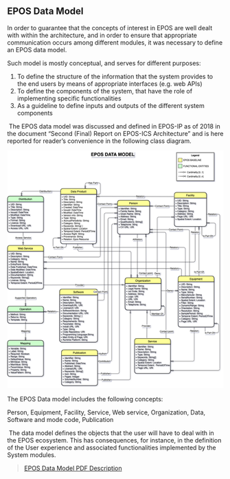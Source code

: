 ## **EPOS Data Model**

In order to guarantee that the concepts of interest in EPOS are well dealt with within the architecture, and in order to ensure that appropriate communication occurs among different modules, it was necessary to define an EPOS data model.

Such model is mostly conceptual, and serves for different purposes:

1. To define the structure of the information that the system provides to the end users by means of appropriate interfaces (e.g. web APIs)
2. To define the components of the system, that have the role of implementing specific functionalities
3. As a guideline to define inputs and outputs of the different system components

 The EPOS data model was discussed and defined in EPOS-IP as of 2018 in the document “Second (Final) Report on EPOS-ICS Architecture” and is here reported for reader’s convenience in the following class diagram.

![image](./images/epos-data-model.png)

The EPOS Data model includes the following concepts:

Person, Equipment, Facility, Service, Web service, Organization, Data, Software and mode code, Publication

 The data model defines the objects that the user will have to deal with in the EPOS ecosystem. This has consequences, for instance, in the definition of the User experience and associated functionalities implemented by the System modules.

> [EPOS Data Model PDF Description](EPOS_DATA_MODEL.pdf)